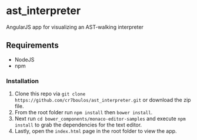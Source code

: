 # ast_interpreter
AngularJS app for visualizing an AST-walking interpreter

## Requirements
* NodeJS 
* npm

### Installation
1. Clone this repo via `git clone https://github.com/cr7boulos/ast_interpreter.git` or download the zip file. 
2. From the root folder run `npm install` then `bower install`. 
3. Next run `cd bower_components/monaco-editor-samples` and execute `npm install` to grab the
dependencies for the text editor.
4. Lastly, open the `index.html` page in the root folder to view the app.



